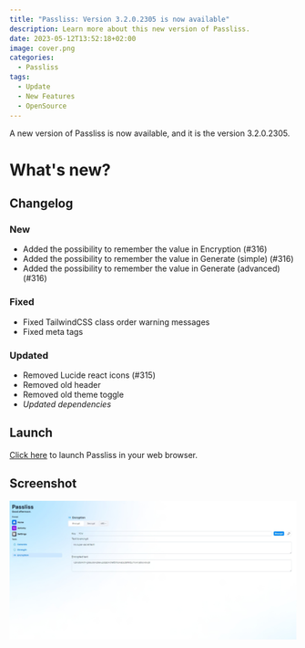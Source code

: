 ```yaml
---
title: "Passliss: Version 3.2.0.2305 is now available"
description: Learn more about this new version of Passliss.
date: 2023-05-12T13:52:18+02:00
image: cover.png
categories:
  - Passliss
tags:
  - Update
  - New Features
  - OpenSource
---
```


A new version of Passliss is now available, and it is the version 3.2.0.2305.

# What's new?

## Changelog

### New

- Added the possibility to remember the value in Encryption (#316)
- Added the possibility to remember the value in Generate (simple) (#316)
- Added the possibility to remember the value in Generate (advanced) (#316)

### Fixed

- Fixed TailwindCSS class order warning messages
- Fixed meta tags

### Updated

- Removed Lucide react icons (#315)
- Removed old header
- Removed old theme toggle
- _Updated dependencies_

## Launch

[Click here](https://passliss.leocorporation.dev/) to launch Passliss in your web browser.

## Screenshot

![The encryption page.](1.jpeg)

